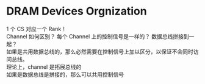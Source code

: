 # DRAM Devices Orgnization

1 个 CS 对应一个 Rank！  
Channel 如何区别？ 每个 Channel 上的控制信号是一样的？ 数据总线拼接到一起？   
如果是共用数据总线的，那么必然需要在控制信号上加以区分，以保证不会同时访问总线。  
理论上，channel 是拓展总线的  
如果是数据总线是拼接的，那么可以共用控制信号  